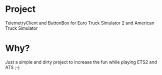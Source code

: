 # Project
TelemetryClient and ButtonBox for Euro Truck Simulator 2 and American Truck 
Simulator

# Why?
Just a simple and dirty project to increase the fun while playing ETS2 and ATS ;-)
